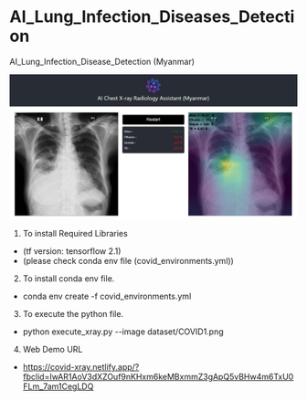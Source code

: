 # AI_Lung_Infection_Diseases_Detection
 AI_Lung_Infection_Disease_Detection (Myanmar)
 
 ![](images/sample_image.jpg)
 
 1) To install Required Libraries

- (tf version: tensorflow 2.1)
- (please check conda env file (covid_environments.yml))
  
2) To install conda env file.

- conda env create -f covid_environments.yml

3) To execute the python file.

- python execute_xray.py --image dataset/COVID1.png

4) Web Demo URL

- https://covid-xray.netlify.app/?fbclid=IwAR1AoV3dXZOuf9nKHxm6keMBxmmZ3gApQ5vBHw4m6TxU0FLm_7am1CegLDQ 

